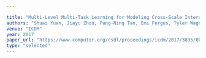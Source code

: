 ```yaml
---

title: "Multi-Level Multi-Task Learning for Modeling Cross-Scale Interactions in Nested Geospatial Data."
authors: "Shuai Yuan, Jiayu Zhou, Pang-Ning Tan, Emi Fergus, Tyler Wagner, and Patricia Soranno"
venue: "ICDM"
year: 2017
paper_url: "https://www.computer.org/csdl/proceedings/icdm/2017/3835/00/3835b153.pdf"
type: "selected"
---
```

